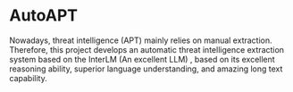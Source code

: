 # AutoAPT
Nowadays, threat intelligence (APT) mainly relies on manual extraction. Therefore, this project develops an automatic threat intelligence extraction system based on the InterLM (An excellent LLM) , based on its excellent reasoning ability, superior language understanding, and amazing long text capability.
